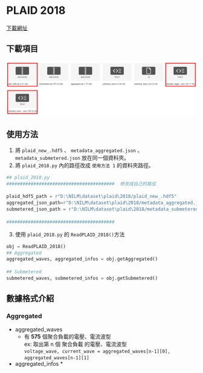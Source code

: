 # PLAID 2018
[下載網址](https://figshare.com/articles/dataset/PLAID_-_A_Voltage_and_Current_Measurement_Dataset_for_Plug_Load_Appliance_Identification_in_Households/10084619)

## 下載項目
![plaid 2018 下載項目](./img/plaid_download.png)

## 使用方法 
1. 將 `plaid_new_.hdf5` 、 `metadata_aggregated.json` 、 `metadata_submetered.json` 放在同一個資料夾。
2. 將 `plaid_2018.py` 內的路徑改成 `使用方法 1` 的資料夾路徑。
  ```python
  ## plaid_2018.py
  ########################################  修改成自己的路徑

  plaid_hdf5_path = r"D:\NILM\dataset\plaid\2018/plaid_new_.hdf5"
  aggregated_json_path=r"D:\NILM\dataset\plaid\2018/metadata_aggregated.json"
  submetered_json_path = r"D:\NILM\dataset\plaid\2018/metadata_submetered.json"

  ########################################
  ```
3. 使用 `plaid_2018.py` 的 `ReadPLAID_2018()`方法
```python
obj = ReadPLAID_2018()
## Aggregated
aggregated_waves, aggregated_infos = obj.getAggregated()

## Submetered
submetered_waves, submetered_infos = obj.getSubmetered()
```

## 數據格式介紹
### Aggregated
* aggregated_waves
  * 有 <b>575</b> 個聚合負載的電壓、電流波型
    <br>ex: 取出第 n 個 聚合負載 的電壓、電流波型
    <br>`voltage_wave, current_wave = aggregated_waves[n-1][0], aggregated_waves[n-1][1]`
* aggregated_infos
  *  
